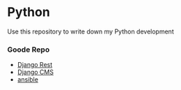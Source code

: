 Python
======

Use this repository to write down my Python development

### Goode Repo

- [Django Rest](https://github.com/tomchristie/django-rest-framework)
- [Django CMS](https://github.com/divio/django-cms)
- [ansible](https://github.com/ansible/ansible)
